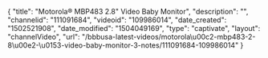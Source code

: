 {
    "title": "Motorola&reg; MBP483 2.8&quot; Video Baby Monitor",
    "description": "",
    "channelid": "111091684",
    "videoid": "109986014",
    "date_created": "1502521908",
    "date_modified": "1504049169",
    "type": "captivate",
    "layout": "channelVideo",
    "url": "\/bbbusa-latest-videos\/motorola\u00c2-mbp483-2-8\u00e2-\u0153-video-baby-monitor-3-notes\/111091684-109986014"
}